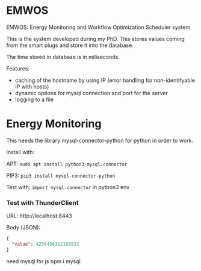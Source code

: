 # EMWOS
EMWOS: Energy Monitoring and Workflow Optimization Scheduler system

This is the system developed during my PhD. This stores values coming from the smart plugs and store it into the database.

The time stored in database is in miliseconds.

Features:
- caching of the hostname by using IP (error handling for non-identifyable IP with hosts)
- dynamic options for mysql connection and port for the server
- logging to a file

# Energy Monitoring
This needs the library mysql-connector-python for python in order to work.

Install with:
<!-- https://askubuntu.com/a/754389 -->

APT: ```sudo apt install python3-mysql.connector```

PIP3: ```pip3 install mysql-connector-python```

Test with: ```import mysql.connector``` in python3 env


### Test with ThunderClient

URL: http://localhost:8443

Body (JSON):

```json
{
  "value": 4256456312168532
}
```


need mysql for js
npm i mysql